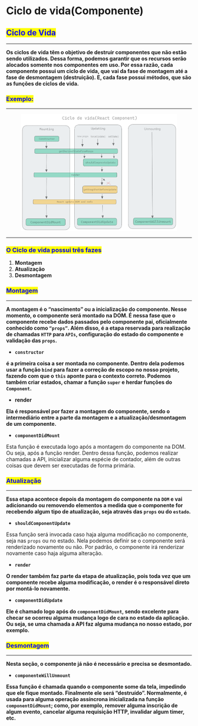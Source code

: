 # Ciclo de vida(Componente)

## <mark style="color:blue;">Ciclo de Vida</mark>

***

&#x20;        **Os ciclos de vida têm o objetivo de destruir componentes que não estão sendo utilizados. Dessa forma, podemos garantir que os recursos serão alocados somente nos componentes em uso. Por essa razão, cada componente possui um ciclo de vida, que vai da fase de montagem até a fase de desmontagem (destruição). E, cada fase possui métodos, que são as funções de ciclos de vida.**      &#x20;

### <mark style="color:blue;">Exemplo:</mark>

***

<figure><img src=".gitbook/assets/image.png" alt=""><figcaption></figcaption></figure>

***

### <mark style="color:blue;">O Ciclo de vida possui três fazes</mark>

1. **Montagem**
2. **Atualização**
3. **Desmontagem**

### <mark style="color:blue;">Montagem</mark>

***

&#x20;    **A montagem é o “nascimento” ou a inicialização do componente. Nesse momento, o componente será montado na DOM. É nessa fase que o componente recebe dados passados pelo componente pai, oficialmente conhecido como `“props”`. Além disso, é a etapa reservada para  realização de chamadas `HTTP` para `APIs`, configuração do estado do componente e validação das `props`.**

* **`constructor`**

&#x20;      **é a primeira coisa a ser montada no componente. Dentro dela podemos usar a função `bind` para fazer a correção de escopo no nosso projeto, fazendo com que o `this` aponte para o contexto correto. Podemos também criar estados, chamar a função `super` e herdar funções do `Component`.**

* **render**

&#x20;     **Ela é responsável por fazer a montagem do componente, sendo o intermediário entre a parte da montagem e a atualização/desmontagem de um componente.**

* **`componentDidMount`**

&#x20;      Esta função é executada logo após a montagem do componente na DOM. Ou seja, após a função render. Dentro dessa função, podemos realizar chamadas a API, inicializar alguma espécie de contador, além de outras coisas que devem ser executadas de forma primária.

### <mark style="color:blue;">Atualização</mark>

***

&#x20;        **Essa etapa acontece depois da montagem do componente na `DOM` e vai adicionando ou removendo elementos a medida que o componente for recebendo algum tipo de atualização, seja através das `props` ou do `estado`.**

* **`shouldComponentUpdate`**

&#x20;        Essa função será invocada caso haja alguma modificação no componente, seja nas `props` ou no estado. Nela podemos definir se o componente será renderizado novamente ou não. Por padrão, o componente irá renderizar novamente caso haja alguma alteração.&#x20;

* **`render`**

&#x20;      **O render também faz parte da etapa de atualização, pois toda vez que um componente recebe alguma modificação, o render é o responsável direto por montá-lo novamente.**

* **`componentDidUpdate`**

&#x20;       **Ele é chamado logo após do `componentDidMount`, sendo excelente para checar se ocorreu alguma mudança logo de cara no estado da aplicação. Ou seja, se uma chamada a API faz alguma mudança no nosso estado, por exemplo.**

### <mark style="color:blue;">Desmontagem</mark>

***

**Nesta seção, o componente já não é necessário e precisa se desmontado.**

* **`componenteWillUnmount`**

&#x20;      **Essa função é chamada quando o componente some da tela, impedindo que ele fique montado. Finalmente ele será “destruído”. Normalmente, é usada para alguma operação assíncrona inicializada na função `componentDidMount`; como, por exemplo, remover alguma inscrição de algum evento, cancelar alguma requisição HTTP, invalidar algum timer, etc.**
